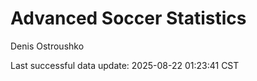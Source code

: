 # Advanced Soccer Statistics
Denis Ostroushko

<!-- gfm -->

Last successful data update: 2025-08-22 01:23:41 CST
